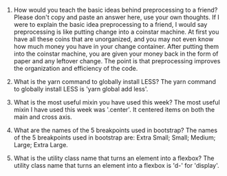 <!-- Answers to the Self Study Questions go here -->

1. How would you teach the basic ideas behind preprocessing to a friend?  Please don't copy and paste an answer here, use your own thoughts.
If I were to explain the basic idea preprocessing to a friend, I would say preprocessing is like putting change into a coinstar machine. At first you have all these coins that are unorganized, and you may not even know how much money you have in your change container. After putting them into the coinstar machine, you are given your money back in the form of paper and any leftover change. The point is that preprocessing improves the organization and efficiency of the code.

2. What is the yarn command to globally install LESS?
The yarn command to globally install LESS is 'yarn global add less'.

3. What is the most useful mixin you have used this week?
The most useful mixin I have used this week was '.center'. It centered items on both the main and cross axis.

4. What are the names of the 5 breakpoints used in bootstrap?
The names of the 5 breakpoints used in bootstrap are: Extra Small; Small; Medium; Large; Extra Large.

5. What is the utility class name that turns an element into a flexbox?
The utility class name that turns an element into a flexbox is 'd-' for 'display'.